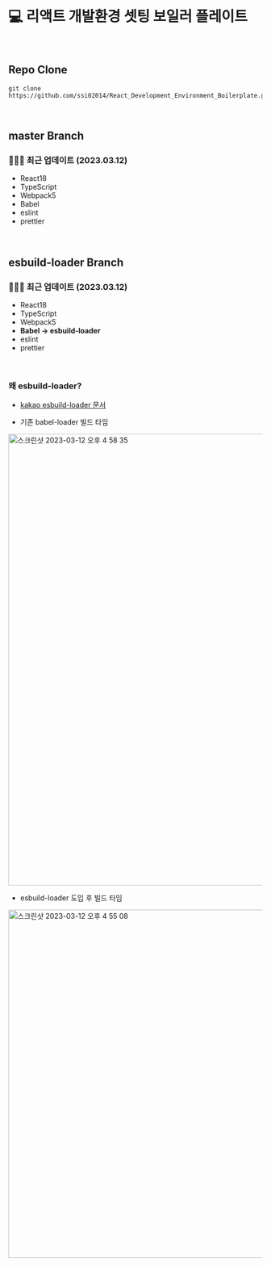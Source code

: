 # 💻 리액트 개발환경 셋팅 보일러 플레이트

<br />

## Repo Clone
```
git clone https://github.com/ssi02014/React_Development_Environment_Boilerplate.git
```

<br />

## master Branch
### 👨🏻‍💻 최근 업데이트 (2023.03.12) 
- React18
- TypeScript
- Webpack5
- Babel
- eslint
- prettier

<br />

## esbuild-loader Branch
### 👨🏻‍💻 최근 업데이트 (2023.03.12) 
- React18
- TypeScript
- Webpack5
- **Babel -> esbuild-loader**
- eslint
- prettier

<br />

### 왜 esbuild-loader?
- [kakao esbuild-loader 문서](https://fe-developers.kakaoent.com/2022/220707-webpack-esbuild-loader/)

- 기존 babel-loader 빌드 타임
<img width="895" alt="스크린샷 2023-03-12 오후 4 58 35" src="https://user-images.githubusercontent.com/64779472/224532396-fadcf15b-e561-4791-b7b8-d2175aea9b31.png">

<br />

- esbuild-loader 도입 후 빌드 타임
<img width="690" alt="스크린샷 2023-03-12 오후 4 55 08" src="https://user-images.githubusercontent.com/64779472/224532394-d49742c1-8151-433c-b2c2-051b3def0578.png">